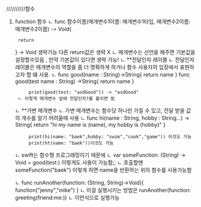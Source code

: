 //////////함수

1. function 함수
    ㄴ func 함수이름(매개변수1이름: 매개변수1타입, 매개변수2이름: 매개변수2이름) -> Void{

        return
    }
    -> Void 생략가능 다른 return값은 생략 X
    ㄴ 매개변수는 선언을 해주면 기본값을 설정할수있음 , 만약 기본값이 있다면 생략 가능!
    ㄴ **전달인자 레이블
        ㄴ 전달인자 레이블은 매개변수의 역할을 좀 더 명확하게 하거나 함수 사용자의 입장에서 표현하고자 할 떄 사용.
        ㄴ func good(name : String)->String{
                return name 
            }
            func good(test name : String) ->String{
                return name
            }

            print(good(test: "asdGood")) -> "asdGood"
        ㄴ 이렇게 매개변수 앞에 전달인자?를 붙이면 됨
    ㄴ **가변 매개변수
        ㄴ 가변 매개변수는 함수당 하나만 가질 수 있고, 전달 받을 값의 개수를 알기 어려울때 사용
        ㄴ func hi(name : String, hobby : String...) -> String{
                return "hi my name is \(name), my hobby is \(hobby)"
            }

            print(hi(name: "baek",hobby: "swim","cook","game")) 이것도 가능
            print(ht(name: "baek"))이것도 가능
    ㄴ swift는 함수형 프로그래밍이기 때문에
        ㄴ var someFunction: (String) -> Void = good(test:) 이렇게도 사용이 가능함;;
        ㄴ 호출할땐 someFunction("baek") 이렇게 하면 name을 반환하는 위의 함수를 사용가능함

    ㄴ func runAnother(function: (String, String)->Void){
            function("jenny","mike")
        }
        ㄴ 이걸 실행시키는 방법은 runAnother(function: greeting(friend:me:))
        ㄴ 이런식으로 실행가능

        
